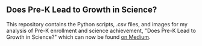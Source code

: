 ## Does Pre-K Lead to Growth in Science?

This repository contains the Python scripts, .csv files, and images for my analysis of Pre-K enrollment and science achievement, "Does Pre-K Lead to Growth in Science?" which can now be found [on Medium](https://medium.com/@svsticker/does-pre-k-lead-to-growth-in-science-the-answer-once-again-is-maybe-dd1b1efad97). 
